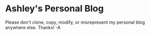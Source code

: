# Ashley's Personal Blog

Please don't clone, copy, modify, or misrepresent my personal blog anywhere else. Thanks! -A
